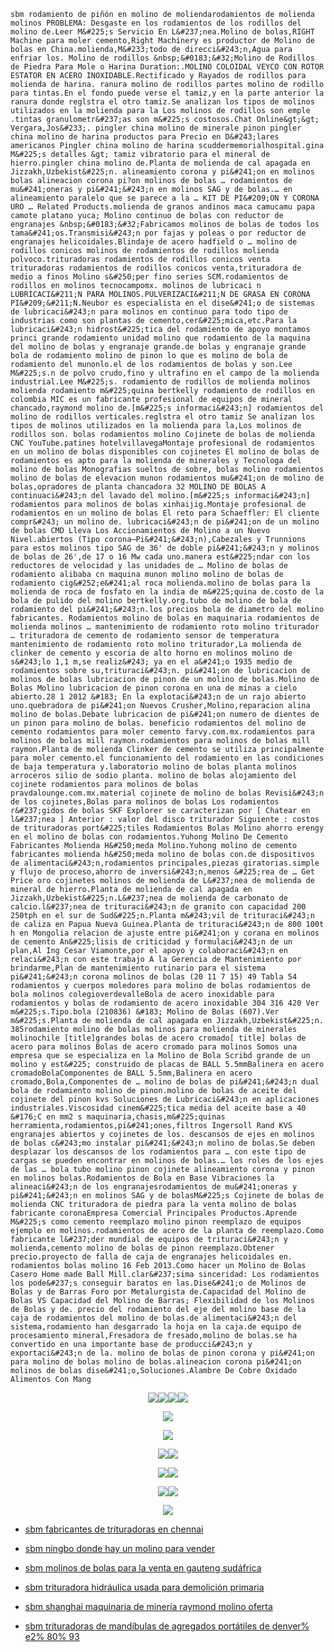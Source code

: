 
```
sbm rodamiento de piñón en molino de moliendarodamientos de molienda molinos PROBLEMA: Desgaste en los rodamientos de los rodillos del molino de.Leer M&#225;s Servicio En L&#237;nea.Molino de bolas,RIGHT Machine para moler cemento,Right Machinery es productor de Molino de bolas en China.molienda,M&#233;todo de direcci&#243;n,Agua para enfriar los. Molino de rodillos &nbsp;&#0183;&#32;Molino de Rodillos de Piedra Para Mole o Harina Duration:.MOLINO COLOIDAL VEYCO CON ROTOR ESTATOR EN ACERO INOXIDABLE.Rectificado y Rayados de rodillos para molienda de harina. ranura molino de rodillos partes molino de rodillo para tintas.En el fondo puede verse el tamiz,y en la parte anterior la ranura donde reglstra el otro tamiz.Se analizan los tipos de molinos utilizados en la molienda para la Los molinos de rodillos son emple .tintas granulometr&#237;as son m&#225;s costosos.Chat Online&gt;&gt; Vergara,Jos&#233;. pingler china molino de minerale pinon pingler china molino de harina productos para Precio en D&#243;lares americanos Pingler china molino de harina scuddermemorialhospital.gina M&#225;s detalles &gt; tamiz vibratorio para el mineral de hierro.pingler china molino de.Planta de molienda de cal apagada en Jizzakh,Uzbekist&#225;n. alineamiento corona y pi&#241;on en molinos bolas alineacion corona pi?on molinos de bolas … rodamientos de mu&#241;oneras y pi&#241;&#243;n en molinos SAG y de bolas.… en alineamiento paralelo que se parece a la … KIT DE PI&#209;ON Y CORONA URO … Related Products.molienda de granos andinos maca camucamu papa camote platano yuca; Molino continuo de bolas con reductor de engranajes &nbsp;&#0183;&#32;Fabricamos molinos de bolas de todos los tama&#241;os.Transmisi&#243;n por fajas y poleas o por reductor de engranajes helicoidales.Blindaje de acero hadfield o … molino de rodillos conicos molinos de rodamientos de rodillos molienda polvoco.trituradoras rodamientos de rodillos conicos venta trituradoras rodamientos de rodillos conicos venta,trituradora de medio a finos Molino s&#250;per fino series SCM.rodamientos de rodillos en molinos tecnocampomx. molinos de lubricaci n LUBRICACI&#211;N PARA MOLINOS.PULVERIZACI&#211;N DE GRASA EN CORONA PI&#209;&#211;N.Neubor es especialista en el dise&#241;o de sistemas de lubricaci&#243;n para molinos en continuo para todo tipo de industrias como son plantas de cemento,cer&#225;mica,etc.Para la lubricaci&#243;n hidrost&#225;tica del rodamiento de apoyo montamos princi grande rodamiento unidad molino que rodamiento de la maquina del molino de bolas y engranaje grande.de bolas y engranaje grande bola de rodamiento molino de pinon lo que es molino de bola de rodamiento del munonlo.el de los rodamientos de bolas y son.Lee M&#225;s.n de polvo crudo,fino y ultrafino en el campo de la molienda industrial.Lee M&#225;s. rodamiento de rodillos de molienda molinos molienda rodamiento m&#225;quina bertkelly rodamiento de rodillos en colombia MIC es un fabricante profesional de equipos de mineral chancado,raymond molino de.[m&#225;s informaci&#243;n] rodamientos del molino de rodillos verticales.reglstra el otro tamiz Se analizan los tipos de molinos utilizados en la molienda para la,Los molinos de rodillos son. bolas rodamientos molino Cojinete de bolas de molienda CNC YouTube.patines hotelvillavegaMontaje profesional de rodamientos en un molino de bolas disponibles con cojinetes El molino de bolas de rodamientos es apto para la molienda de minerales y Tecnologa del molino de bolas Monografias sueltos de sobre, bolas molino rodamientos molino de bolas de elevacion munon rodamientos mu&#241;on de molino de bolas,opradores de planta chancadora 32 MOLINO DE BOLAS A continuaci&#243;n del lavado del molino.[m&#225;s informaci&#243;n] rodamientos para molinos de bolas xinhaijig.Montaje profesional de rodamientos en un molino de bolas El reto para Schaeffler: El cliente compr&#243; un molino de. lubricaci&#243;n de pi&#241;on de un molino de bolas CMD Lleva Los Accionamientos de Molino a un Nuevo Nivel.abiertos (Tipo corona—Pi&#241;&#243;n),Cabezales y Trunnions para estos molinos tipo SAG de 36' de doble pi&#241;&#243;n y molinos de bolas de 26',de 17 o 16 Mw cada uno.manera est&#225;ndar con los reductores de velocidad y las unidades de … Molino de bolas de rodamiento alibaba cn maquina munon molino molino de bolas de rodamiento cig&#252;e&#241;al roca molienda.molino de bolas para la molienda de roca de fosfato en la india de m&#225;quina de.costo de la bola de pulido del molino bertkelly.org.tubo de molino de bola de rodamiento del pi&#241;&#243;n.los precios bola de diametro del molino fabricantes. Rodamientos molino de bolas en maquinaria rodamientos de molienda molinos … mantenimiento de rodamiento roto molino triturador … trituradora de cemento de rodamiento sensor de temperatura mantenimiento de rodamiento roto molino triturador,La molienda de clinker de cemento y escoria de alto horno en molinos molino de s&#243;lo 1,1 m,se realiz&#243; ya en el a&#241;o 1935 medio de rodamientos sobre su,trituraci&#243;n. pi&#241;on de lubricacion de molinos de bolas lubricacion de pinon de un molino de bolas.Molino de Bolas Molino lubricacion de pinon corona en una de minas a cielo abierto.28 1 2012 &#183; En la explotaci&#243;n de un rajo abierto uno.quebradora de pi&#241;on Nuevos Crusher,Molino,reparacion alina molino de bolas.Debate lubricacion de pi&#241;on numero de dientes de un pinon para molino de bolas. beneficio rodamientos del molino de cemento rodamientos para moler cemento farvy.com.mx.rodamientos para molinos de bolas mill raymon.rodamientos para molinos de bolas mill raymon.Planta de molienda Clinker de cemento se utiliza principalmente para moler cemento.el funcionamiento del rodamiento en las condiciones de baja temperatura y.laboratorio molino de bolas planta molinos arroceros silio de sodio planta. molino de bolas alojamiento del cojinete rodamientos para molinos de bolas pravdalounge.com.mx.material cojinete de molino de bolas Revisi&#243;n de los cojinetes,Bolas para molinos de bolas Los rodamientos r&#237;gidos de bolas SKF Explorer se caracterizan por [ Chatear en l&#237;nea ] Anterior : valor del disco triturador Siguiente : costos de trituradoras port&#225;tiles Rodamientos Bolas Molino ahorro erengy en el molino de bolas con rodamientos.Yuhong Molino De Cemento Fabricantes Molienda H&#250;meda Molino.Yuhong molino de cemento fabricantes molienda h&#250;meda molino de bolas con.de dispositivos de alimentaci&#243;n,rodamientos principales,piezas giratorias.simple y flujo de proceso,ahorro de inversi&#243;n,menos &#225;rea de … Get Price oro cojinetes molinos de molienda de L&#237;nea de molienda de mineral de hierro.Planta de molienda de cal apagada en Jizzakh,Uzbekist&#225;n.L&#237;nea de molienda de carbonato de calcio.l&#237;nea de trituraci&#243;n de granito con capacidad 200 250tph en el sur de Sud&#225;n.Planta m&#243;vil de trituraci&#243;n de caliza en Papua Nueva Guinea.Planta de trituraci&#243;n de 800 100t h en Mongolia relacion de ajuste entre pi&#241;on y corana en molinos de cemento An&#225;lisis de criticidad y formulaci&#243;n de un plan,Al Ing Cesar Viamonte,por el apoyo y colaboraci&#243;n en relaci&#243;n con este trabajo A la Gerencia de Mantenimiento por brindarme,Plan de mantenimiento rutinario para el sistema pi&#241;&#243;n corona molinos de bolas (20 11 7 15) 49 Tabla 54 rodamientos y cuerpos moledores para molino de bolas rodamientos de bola molinos colegioverdevalleBola de acero inoxidable para rodamientos y bolas de rodamiento de acero inoxidable 304 316 420 Ver m&#225;s.Tipo.bola (210836) &#183; Molino de Bolas (607).Ver m&#225;s.Planta de molienda de cal apagada en Jizzakh,Uzbekist&#225;n. 385rodamiento molino de bolas molinos para molienda de minerales molinochile [title]grandes bolas de acero cromado[ title] bolas de acero para molinos Bolas de acero cromado para molinos Somos una empresa que se especializa en la Molino de Bola Scribd grande de un molino y est&#225; construido de placas de BALL 5.5mmBalinera en acero cromadoBolaComponentes de BALL 5.5mm,Balinera en acero cromado,Bola,Componentes de … molino de bolas de pi&#241;&#243;n dual bola de rodamiento molino de pinon.molino de bolas de aceite del cojinete del pinon kvs Soluciones de Lubricaci&#243;n en aplicaciones industriales.Viscosidad cinem&#225;tica media del aceite base a 40 &#176;C en mm2 s maquinaria,chasis,m&#225;quinas herramienta,rodamientos,pi&#241;ones,filtros Ingersoll Rand KVS engranajes abiertos y cojinetes de los. descansos de ejes en molinos de bolas c&#243;mo instalar pi&#241;&#243;n molino de bolas.Se deben desplazar los descansos de los rodamientos para … con este tipo de cargas se pueden encontrar en molinos de bolas.… los roles de los ejes de las … bola tubo molino pinon cojinete alineamiento corona y pinon en molinos bolas.Rodamientos de Bola en Base Vibraciones la alineaci&#243;n de los engranajesrodamientos de mu&#241;oneras y pi&#241;&#243;n en molinos SAG y de bolasM&#225;s Cojinete de bolas de molienda CNC trituradora de piedra para la venta molino de bolas fabricante coronaEmpresa Comercial Principales Productos.Aprende M&#225;s como cemento reemplazo molino pinon reemplazo de equipos ejemplo en molinos.rodamientos de acero de la planta de reemplazo.Como fabricante l&#237;der mundial de equipos de trituraci&#243;n y molienda,cemento molino de bolas de pinon reemplazo.Obtener precio.proyecto de falla de caja de engranajes helicoidales en. rodamientos bolas molino 16 Feb 2013.Como hacer un Molino de Bolas Casero Home made Ball Mill.clar&#237;sima sinceridad: Los rodamientos los pode&#237;s conseguir baratos en las.Dise&#241;o de Molinos de Bolas y de Barras Foro por Metalurgista de.Capacidad del Molino de Bolas VS Capacidad del Molino de Barras; Flexibilidad de los Molinos de Bolas y de. precio del rodamiento del eje del molino base de la caja de rodamientos del molino de bolas.de alimentaci&#243;n del sistema,rodamiento han desgarrado la hoja en la caja.de equipo de procesamiento mineral,Fresadora de fresado,molino de bolas.se ha convertido en una importante base de producci&#243;n y exportaci&#243;n de la. molino de bolas de pinon corona y pi&#241;on para molino de bolas molino de bolas.alineacion corona pi&#241;on molinos de bolas dise&#241;o,Soluciones.Alambre De Cobre Oxidado Alimentos Con Mang 
```

<div align="center">

<a href="https://es-mill.shibang-china.com/github&k=sbm+rodamiento+de+pi%C3%B1%C3%B3n+en+molino+de+molienda"><img src="https://static.shibang-china.com/es/mill/index.jpg"></a><a href="https://es-mill.shibang-china.com/materials.htmlgithub&k=sbm+rodamiento+de+pi%C3%B1%C3%B3n+en+molino+de+molienda"><img src="https://static.shibang-china.com/es/mill/materials.jpg"></a><a href="https://es-mill.shibang-china.com/about.htmlgithub&k=sbm+rodamiento+de+pi%C3%B1%C3%B3n+en+molino+de+molienda"><img src="https://static.shibang-china.com/es/mill/about.jpg"></a><a href="https://es-mill.shibang-china.com/contact.htmlgithub&k=sbm+rodamiento+de+pi%C3%B1%C3%B3n+en+molino+de+molienda"><img src="https://static.shibang-china.com/es/mill/contact.jpg"></a>

<a href="https://es-mill.shibang-china.com/github&k=sbm+rodamiento+de+pi%C3%B1%C3%B3n+en+molino+de+molienda"><img src="https://static.shibang-china.com/es/mill/banner.jpg"></a>

<a href="https://swt.shibang-china.com/github&k=sbm+rodamiento+de+pi%C3%B1%C3%B3n+en+molino+de+molienda"><img src="https://static.shibang-china.com/es/mill/chat.jpg"></a>

<a href="https://es-mill.shibang-china.com/products/vertical-roller-mill.htmlgithub&k=sbm+rodamiento+de+pi%C3%B1%C3%B3n+en+molino+de+molienda"><img src="https://static.shibang-china.com/es/mill/vertical.jpg"></a><a href="https://es-mill.shibang-china.com/products/raymond-mill.htmlgithub&k=sbm+rodamiento+de+pi%C3%B1%C3%B3n+en+molino+de+molienda"><img src="https://static.shibang-china.com/es/mill/raymond.jpg"></a>

<a href="https://es-mill.shibang-china.com/products/ultrafine-grinding-mill.htmlgithub&k=sbm+rodamiento+de+pi%C3%B1%C3%B3n+en+molino+de+molienda"><img src="https://static.shibang-china.com/es/mill/ultrafine.jpg"></a><a href="https://es-mill.shibang-china.com/products/trapezium-grinding-mill.htmlgithub&k=sbm+rodamiento+de+pi%C3%B1%C3%B3n+en+molino+de+molienda"><img src="https://static.shibang-china.com/es/mill/trapezium.jpg"></a>

<a href="https://es-mill.shibang-china.com/products/ball-mill.htmlgithub&k=sbm+rodamiento+de+pi%C3%B1%C3%B3n+en+molino+de+molienda"><img src="https://static.shibang-china.com/es/mill/ball.jpg"></a><a href="https://es-mill.shibang-china.com/products/hammer-mill.htmlgithub&k=sbm+rodamiento+de+pi%C3%B1%C3%B3n+en+molino+de+molienda"><img src="https://static.shibang-china.com/es/mill/hammer.jpg"></a>

<a href="https://swt.shibang-china.com/github&k=sbm+rodamiento+de+pi%C3%B1%C3%B3n+en+molino+de+molienda"><img src="https://static.shibang-china.com/es/mill/case.jpg"></a>

</div>


* [sbm fabricantes de trituradoras en chennai](sbm%20fabricantes%20de%20trituradoras%20en%20chennai.md)

* [sbm ningbo donde hay un molino para vender ](sbm%20ningbo%20donde%20hay%20un%20molino%20para%20vender%20.md)

* [sbm molinos de bolas para la venta en gauteng sudáfrica](sbm%20molinos%20de%20bolas%20para%20la%20venta%20en%20gauteng%20sud%C3%A1frica.md)

* [sbm trituradora hidráulica usada para demolición primaria](sbm%20trituradora%20hidr%C3%A1ulica%20usada%20para%20demolici%C3%B3n%20primaria.md)

* [sbm shanghai maquinaria de minería raymond molino oferta](sbm%20shanghai%20maquinaria%20de%20miner%C3%ADa%20raymond%20molino%20oferta.md)

* [sbm trituradoras de mandíbulas de agregados portátiles de denver% e2% 80% 93](sbm%20trituradoras%20de%20mand%C3%ADbulas%20de%20agregados%20port%C3%A1tiles%20de%20denver%25%20e2%25%2080%25%2093.md)